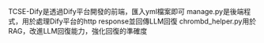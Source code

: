 TCSE-Dify是透過Dify平台開發的前端，匯入yml檔案即可
manage.py是後端程式，用於處理Dify平台的http response並回傳LLM回復
chrombd_helper.py用於RAG，改進LLM回復能力，強化回復的準確度
